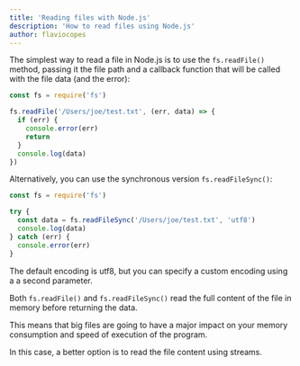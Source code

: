 ```yaml
---
title: 'Reading files with Node.js'
description: 'How to read files using Node.js'
author: flaviocopes
---
```


The simplest way to read a file in Node.js is to use the `fs.readFile()` method, passing it the file path and a callback function that will be called with the file data (and the error):

```js
const fs = require('fs')

fs.readFile('/Users/joe/test.txt', (err, data) => {
  if (err) {
    console.error(err)
    return
  }
  console.log(data)
})
```

Alternatively, you can use the synchronous version `fs.readFileSync()`:

```js
const fs = require('fs')

try {
  const data = fs.readFileSync('/Users/joe/test.txt', 'utf8')
  console.log(data)
} catch (err) {
  console.error(err)
}
```

The default encoding is utf8, but you can specify a custom encoding using a a second parameter.

Both `fs.readFile()` and `fs.readFileSync()` read the full content of the file in memory before returning the data.

This means that big files are going to have a major impact on your memory consumption and speed of execution of the program.

In this case, a better option is to read the file content using streams.
